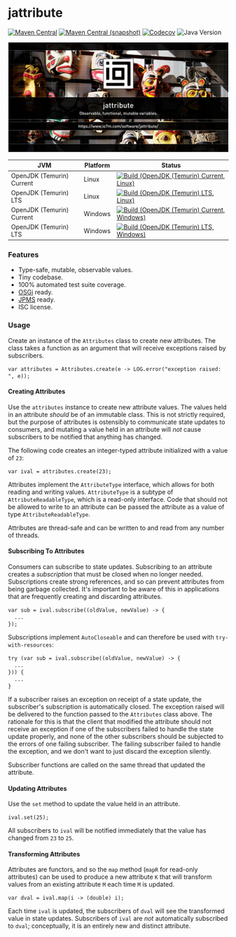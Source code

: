 jattribute
===

[![Maven Central](https://img.shields.io/maven-central/v/com.io7m.jattribute/com.io7m.jattribute.svg?style=flat-square)](http://search.maven.org/#search%7Cga%7C1%7Cg%3A%22com.io7m.jattribute%22)
[![Maven Central (snapshot)](https://img.shields.io/nexus/s/com.io7m.jattribute/com.io7m.jattribute?server=https%3A%2F%2Fs01.oss.sonatype.org&style=flat-square)](https://s01.oss.sonatype.org/content/repositories/snapshots/com/io7m/jattribute/)
[![Codecov](https://img.shields.io/codecov/c/github/io7m-com/jattribute.svg?style=flat-square)](https://codecov.io/gh/io7m-com/jattribute)
![Java Version](https://img.shields.io/badge/21-java?label=java&color=e6c35c)

![com.io7m.jattribute](./src/site/resources/jattribute.jpg?raw=true)

| JVM | Platform | Status |
|-----|----------|--------|
| OpenJDK (Temurin) Current | Linux | [![Build (OpenJDK (Temurin) Current, Linux)](https://img.shields.io/github/actions/workflow/status/io7m-com/jattribute/main.linux.temurin.current.yml)](https://www.github.com/io7m-com/jattribute/actions?query=workflow%3Amain.linux.temurin.current)|
| OpenJDK (Temurin) LTS | Linux | [![Build (OpenJDK (Temurin) LTS, Linux)](https://img.shields.io/github/actions/workflow/status/io7m-com/jattribute/main.linux.temurin.lts.yml)](https://www.github.com/io7m-com/jattribute/actions?query=workflow%3Amain.linux.temurin.lts)|
| OpenJDK (Temurin) Current | Windows | [![Build (OpenJDK (Temurin) Current, Windows)](https://img.shields.io/github/actions/workflow/status/io7m-com/jattribute/main.windows.temurin.current.yml)](https://www.github.com/io7m-com/jattribute/actions?query=workflow%3Amain.windows.temurin.current)|
| OpenJDK (Temurin) LTS | Windows | [![Build (OpenJDK (Temurin) LTS, Windows)](https://img.shields.io/github/actions/workflow/status/io7m-com/jattribute/main.windows.temurin.lts.yml)](https://www.github.com/io7m-com/jattribute/actions?query=workflow%3Amain.windows.temurin.lts)|


### Features

* Type-safe, mutable, observable values.
* Tiny codebase.
* 100% automated test suite coverage.
* [OSGi](https://www.osgi.org) ready.
* [JPMS](https://en.wikipedia.org/wiki/Java_Platform_Module_System) ready.
* ISC license.

### Usage

Create an instance of the `Attributes` class to create new attributes. The class
takes a function as an argument that will receive exceptions raised by
subscribers.

```
var attributes = Attributes.create(e -> LOG.error("exception raised: ", e));
```

#### Creating Attributes

Use the `attributes` instance to create new attribute values. The values held in
an attribute _should_ be of an immutable class. This is not strictly required,
but the purpose of attributes is ostensibly to communicate state updates to
consumers, and mutating a value held in an attribute will _not_ cause
subscribers to be notified that anything has changed.

The following code creates an integer-typed attribute initialized with a value
of `23`:

```
var ival = attributes.create(23);
```

Attributes implement the `AttributeType` interface, which allows for both
reading and writing values. `AttributeType` is a subtype of `AttributeReadableType`,
which is a read-only interface. Code that should not be allowed to write to
an attribute can be passed the attribute as a value of type
`AttributeReadableType`.

Attributes are thread-safe and can be written to and read from any number
of threads.

#### Subscribing To Attributes

Consumers can subscribe to state updates. Subscribing to an attribute creates
a _subscription_ that must be closed when no longer needed. Subscriptions create
strong references, and so can prevent attributes from being garbage collected.
It's important to be aware of this in applications that are frequently creating
and discarding attributes.

```
var sub = ival.subscribe((oldValue, newValue) -> {
  ...
});
```

Subscriptions implement `AutoCloseable` and can therefore be used with
`try-with-resources`:

```
try (var sub = ival.subscribe((oldValue, newValue) -> {
  ...
})) {
  ...
}
```

If a subscriber raises an exception on receipt of a state update, the
subscriber's subscription is automatically closed. The exception raised will be
delivered to the function passed to the `Attributes` class above. The rationale
for this is that the client that modified the attribute should not receive an
exception if one of the subscribers failed to handle the state update properly,
and none of the other subscribers should be subjected to the errors of one
failing subscriber. The failing subscriber failed to handle the exception, and
we don't want to just discard the exception silently.

Subscriber functions are called on the same thread that updated the attribute.

#### Updating Attributes

Use the `set` method to update the value held in an attribute.

```
ival.set(25);
```

All subscribers to `ival` will be notified immediately that the value has 
changed from `23` to `25`. 

#### Transforming Attributes

Attributes are functors, and so the `map` method (`mapR` for read-only 
attributes) can be used to produce a new attribute `K` that will transform 
values from an existing attribute `M` each time `M` is updated.

```
var dval = ival.map(i -> (double) i);
```

Each time `ival` is updated, the subscribers of `dval` will see the transformed
value in state updates. Subscribers of `ival` are _not_ automatically
subscribed to `dval`; conceptually, it is an entirely new and distinct
attribute.

